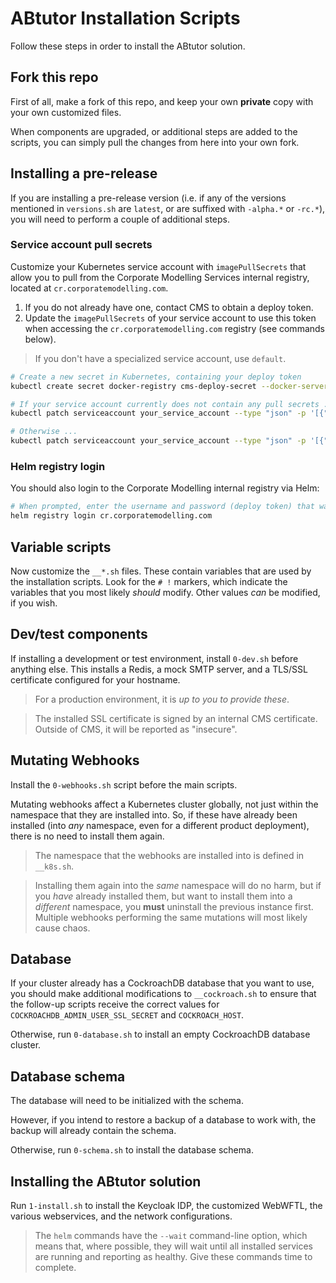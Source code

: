# ABtutor Installation Scripts

Follow these steps in order to install the ABtutor solution.

## Fork this repo

First of all, make a fork of this repo, and keep your own **private** copy with your own customized files.

When components are upgraded, or additional steps are added to the scripts, you can simply pull the changes from here into your own fork.

## Installing a pre-release

If you are installing a pre-release version (i.e. if any of the versions mentioned in `versions.sh` are `latest`, or are suffixed with `-alpha.*` or `-rc.*`), you will need to perform a couple of additional steps.

### Service account pull secrets

Customize your Kubernetes service account with `imagePullSecrets` that allow you to pull from the Corporate Modelling Services internal registry, located at `cr.corporatemodelling.com`.

1. If you do not already have one, contact CMS to obtain a deploy token.
2. Update the `imagePullSecrets` of your service account to use this token when accessing the `cr.corporatemodelling.com` registry (see commands below).

> If you don't have a specialized service account, use `default`.

```bash
# Create a new secret in Kubernetes, containing your deploy token
kubectl create secret docker-registry cms-deploy-secret --docker-server=cr.corporatemodelling.com --docker-username=username --docker-password=your_deploy_token

# If your service account currently does not contain any pull secrets ...
kubectl patch serviceaccount your_service_account --type "json" -p '[{"op": "add", "path": "/imagePullSecrets","value": [{"name": "cms-deploy-secret"}]}]'

# Otherwise ...
kubectl patch serviceaccount your_service_account --type "json" -p '[{"op": "add", "path": "/imagePullSecrets/-","value": {"name": "cms-deploy-secret"}}]'
```

### Helm registry login

You should also login to the Corporate Modelling internal registry via Helm:

```bash
# When prompted, enter the username and password (deploy token) that was provided to you.
helm registry login cr.corporatemodelling.com
```

## Variable scripts

Now customize the `__*.sh` files. These contain variables that are used by the installation scripts. Look for the `# !` markers, which indicate the variables that you most likely _should_ modify. Other values _can_ be modified, if you wish.

## Dev/test components

If installing a development or test environment, install `0-dev.sh` before anything else. This installs a Redis, a mock SMTP server, and a TLS/SSL certificate configured for your hostname.

> For a production environment, it is _up to you to provide these_.

> The installed SSL certificate is signed by an internal CMS certificate. Outside of CMS, it will be reported as "insecure".

## Mutating Webhooks

Install the `0-webhooks.sh` script before the main scripts.

Mutating webhooks affect a Kubernetes cluster globally, not just within the namespace that they are installed into. So, if these have already been installed (into _any_ namespace, even for a different product deployment), there is no need to install them again.

> The namespace that the webhooks are installed into is defined in `__k8s.sh`.

> Installing them again into the _same_ namespace will do no harm, but if you _have_ already installed them, but want to install them into a _different_ namespace, you **must** uninstall the previous instance first. Multiple webhooks performing the same mutations will most likely cause chaos.

## Database

If your cluster already has a CockroachDB database that you want to use, you should make additional modifications to `__cockroach.sh` to ensure that the follow-up scripts receive the correct values for `COCKROACHDB_ADMIN_USER_SSL_SECRET` and `COCKROACH_HOST`.

Otherwise, run `0-database.sh` to install an empty CockroachDB database cluster.

## Database schema

The database will need to be initialized with the schema.

However, if you intend to restore a backup of a database to work with, the backup will already contain the schema.

Otherwise, run `0-schema.sh` to install the database schema.

## Installing the ABtutor solution

Run `1-install.sh` to install the Keycloak IDP, the customized WebWFTL, the various webservices, and the network configurations.

> The `helm` commands have the `--wait` command-line option, which means that, where possible, they will wait until all installed services are running and reporting as healthy. Give these commands time to complete.
